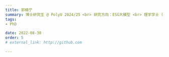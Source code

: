 ```yaml
---
title: 郭楠宁
summary: 博士研究生 @ PolyU 2024/25 <br> 研究方向：ESG大模型 <br> 理学学士 (郑州航空航天大学) <br> 工学硕士 (华中科技大学)
tags:
- PhD

date: 2022-08-30
order: 5
# external_link: http://github.com

---
```

